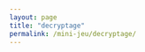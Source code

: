 ```yaml
---
layout: page
title: "decryptage"
permalink: /mini-jeu/decryptage/
---
```

<html lang="fr">
<head>
    <meta charset="UTF-8">
    <meta name="viewport" content="width=device-width, initial-scale=1.0">
    <title>Jeu de Déchiffrement</title>
    <style>
        * {
            box-sizing: border-box;
        }

        body {
            font-family: 'Courier New', monospace;
            background: linear-gradient(135deg, #667eea 0%, #764ba2 100%);
            margin: 0;
            padding: 10px;
            min-height: 100vh;
            display: flex;
            flex-direction: column;
            align-items: center;
        }

        .container {
            background: white;
            border-radius: 15px;
            padding: 15px;
            box-shadow: 0 10px 40px rgba(0,0,0,0.3);
            max-width: 1200px;
            width: 100%;
        }

        h1 {
            text-align: center;
            color: #667eea;
            margin-bottom: 20px;
            font-size: 24px;
        }

        .alphabet-container {
            display: flex;
            justify-content: center;
            flex-wrap: wrap;
            gap: 4px;
            margin-bottom: 20px;
            padding: 0 5px;
        }

        .letter-box {
            width: 30px;
            height: 30px;
            border: 2px solid #667eea;
            border-radius: 5px;
            display: flex;
            align-items: center;
            justify-content: center;
            font-size: 14px;
            font-weight: bold;
            cursor: pointer;
            transition: all 0.3s;
            background: white;
            position: relative;
            flex-shrink: 0;
        }

        .letter-box:hover {
            background: #f0f0f0;
            transform: scale(1.1);
        }

        .letter-box.selected {
            background: #667eea;
            color: white;
            box-shadow: 0 0 15px rgba(102, 126, 234, 0.5);
        }

        .letter-box.mapped {
            background: #4ade80;
            color: white;
            border-color: #22c55e;
        }

        .spacer {
            height: 80px;
        }

        @media (min-width: 768px) {
            .container {
                padding: 30px;
            }

            h1 {
                font-size: 32px;
                margin-bottom: 30px;
            }

            .alphabet-container {
                gap: 8px;
                flex-wrap: nowrap;
            }

            .letter-box {
                width: 35px;
                height: 35px;
                font-size: 18px;
            }

            .spacer {
                height: 100px;
            }
        }

        .text-container {
            background: #f8f9fa;
            border: 2px solid #dee2e6;
            border-radius: 10px;
            padding: 15px;
            margin-top: 30px;
            line-height: 1.8;
            font-size: 14px;
            overflow-wrap: break-word;
        }

        @media (min-width: 768px) {
            .text-container {
                padding: 25px;
                margin-top: 40px;
                font-size: 16px;
            }
        }

        .cipher-letter {
            color: #dc2626;
            font-weight: bold;
            padding: 2px 4px;
            border-radius: 3px;
            background: #fee2e2;
        }

        .decoded-letter {
            color: #16a34a;
            font-weight: bold;
            padding: 2px 4px;
            border-radius: 3px;
            background: #dcfce7;
        }

        svg {
            position: absolute;
            top: 0;
            left: 0;
            width: 100%;
            height: 100%;
            pointer-events: none;
            z-index: 10;
        }

        .connection-line {
            stroke: #667eea;
            stroke-width: 2;
            fill: none;
            opacity: 0.7;
        }

        .mapping-display {
            margin-top: 15px;
            padding: 10px;
            background: #e0e7ff;
            border-radius: 8px;
            display: flex;
            flex-wrap: wrap;
            gap: 8px;
            justify-content: center;
        }

        @media (min-width: 768px) {
            .mapping-display {
                margin-top: 20px;
                padding: 15px;
                gap: 10px;
            }
        }

        .mapping-item {
            background: white;
            padding: 6px 12px;
            border-radius: 5px;
            font-weight: bold;
            box-shadow: 0 2px 5px rgba(0,0,0,0.1);
            font-size: 14px;
        }

        @media (min-width: 768px) {
            .mapping-item {
                padding: 8px 15px;
            }
        }

        .controls {
            margin-top: 15px;
            display: flex;
            gap: 10px;
            justify-content: center;
            flex-wrap: wrap;
        }

        button {
            background: #667eea;
            color: white;
            border: none;
            padding: 10px 20px;
            border-radius: 5px;
            cursor: pointer;
            font-size: 14px;
            transition: background 0.3s;
        }

        @media (min-width: 768px) {
            button {
                font-size: 16px;
            }
        }

        button:hover {
            background: #5568d3;
        }

        .instructions {
            background: #fef3c7;
            border-left: 4px solid #f59e0b;
            padding: 12px;
            margin-bottom: 15px;
            border-radius: 5px;
            font-size: 13px;
        }

        @media (min-width: 768px) {
            .instructions {
                padding: 15px;
                margin-bottom: 20px;
                font-size: 14px;
            }
        }

        .game-container {
            position: relative;
        }
    </style>
</head>
<body>
    <div class="container">
        <h1>🔐 Jeu de Déchiffrement</h1>
        
        <div class="instructions">
            <strong>Comment jouer :</strong> Cliquez sur une lettre chiffrée de l'alphabet du haut (du texte), puis sur la lettre déchiffrée correspondante de l'alphabet du bas. Le texte sera automatiquement déchiffré !
        </div>

        <div class="game-container">
            <svg id="connectionsSvg"></svg>
            
            <div id="alphabet1" class="alphabet-container"></div>
            
            <div class="spacer"></div>
            
            <div id="alphabet2" class="alphabet-container"></div>
        </div>

        <div class="mapping-display" id="mappingDisplay"></div>

        <div class="controls">
            <button onclick="resetMappings()">Réinitialiser</button>
            <button onclick="showSolution()">Voir la solution</button>
        </div>

        <div class="text-container" id="cipherText"></div>
    </div>

    <script>
        const alphabet = 'ABCDEFGHIJKLMNOPQRSTUVWXYZ'.split('');
        
        // Texte original
        const originalText = "LE CHAT EST SUR LE TAPIS ET REGARDE PAR LA FENETRE. IL FAIT BEAU AUJOURD'HUI ET LES OISEAUX CHANTENT DANS LE JARDIN.";
        
        // Créer un chiffrement aléatoire
        let shuffledAlphabet = [...alphabet].sort(() => Math.random() - 0.5);
        let cipherMap = {};
        alphabet.forEach((letter, index) => {
            cipherMap[letter] = shuffledAlphabet[index];
        });

        // Chiffrer le texte
        function encryptText(text) {
            return text.split('').map(char => {
                if (cipherMap[char]) {
                    return cipherMap[char];
                }
                return char;
            }).join('');
        }

        const encryptedText = encryptText(originalText);
        
        let mappings = {}; // {lettre_chiffrée: lettre_déchiffrée}
        let reverseMappings = {}; // {lettre_déchiffrée: lettre_chiffrée} pour éviter les doublons
        let selectedFrom = null;
        let alphabet1Positions = {};
        let alphabet2Positions = {};

        // Créer les alphabets (inversés)
        function createAlphabets() {
            const alpha1 = document.getElementById('alphabet1');
            const alpha2 = document.getElementById('alphabet2');
            
            // Alphabet 1 (haut) = lettres chiffrées du texte
            alphabet.forEach((letter, index) => {
                const box1 = document.createElement('div');
                box1.className = 'letter-box';
                box1.textContent = letter;
                box1.dataset.letter = letter;
                box1.dataset.type = 'cipher';
                box1.onclick = () => selectLetter(letter, 'cipher', box1);
                alpha1.appendChild(box1);
            });

            // Alphabet 2 (bas) = lettres déchiffrées (originales)
            alphabet.forEach((letter, index) => {
                const box2 = document.createElement('div');
                box2.className = 'letter-box';
                box2.textContent = letter;
                box2.dataset.letter = letter;
                box2.dataset.type = 'original';
                box2.onclick = () => selectLetter(letter, 'original', box2);
                alpha2.appendChild(box2);
            });

            // Sauvegarder les positions après un court délai pour s'assurer que le DOM est rendu
            setTimeout(calculatePositions, 100);
        }

        function calculatePositions() {
            const boxes1 = document.querySelectorAll('#alphabet1 .letter-box');
            const boxes2 = document.querySelectorAll('#alphabet2 .letter-box');
            
            boxes1.forEach(box => {
                const rect = box.getBoundingClientRect();
                const container = document.querySelector('.game-container').getBoundingClientRect();
                alphabet1Positions[box.dataset.letter] = {
                    x: rect.left + rect.width / 2 - container.left,
                    y: rect.top + rect.height / 2 - container.top
                };
            });

            boxes2.forEach(box => {
                const rect = box.getBoundingClientRect();
                const container = document.querySelector('.game-container').getBoundingClientRect();
                alphabet2Positions[box.dataset.letter] = {
                    x: rect.left + rect.width / 2 - container.left,
                    y: rect.top + rect.height / 2 - container.top
                };
            });
        }

        function selectLetter(letter, type, element) {
            if (type === 'cipher') {
                // Sélection d'une lettre chiffrée (alphabet du haut)
                document.querySelectorAll('.letter-box').forEach(box => {
                    box.classList.remove('selected');
                });
                
                element.classList.add('selected');
                selectedFrom = letter;
            } else if (type === 'original') {
                // Sélection d'une lettre déchiffrée (alphabet du bas)
                if (selectedFrom) {
                    // Supprimer l'ancien mapping si la lettre chiffrée était déjà mappée
                    if (mappings[selectedFrom]) {
                        const oldOriginal = mappings[selectedFrom];
                        delete reverseMappings[oldOriginal];
                    }
                    
                    // Supprimer l'ancien mapping si cette lettre déchiffrée était déjà utilisée
                    if (reverseMappings[letter]) {
                        const oldCipher = reverseMappings[letter];
                        delete mappings[oldCipher];
                    }
                    
                    // Créer le nouveau mapping
                    mappings[selectedFrom] = letter;
                    reverseMappings[letter] = selectedFrom;
                    
                    // Réinitialiser la sélection
                    document.querySelectorAll('.letter-box').forEach(box => {
                        box.classList.remove('selected');
                    });
                    selectedFrom = null;
                    
                    updateDisplay();
                    drawConnections();
                }
            }
        }

        function updateDisplay() {
            // Mettre à jour les boîtes mappées
            document.querySelectorAll('.letter-box').forEach(box => {
                box.classList.remove('mapped');
                if (box.dataset.type === 'cipher' && mappings[box.dataset.letter]) {
                    box.classList.add('mapped');
                }
                if (box.dataset.type === 'original' && reverseMappings[box.dataset.letter]) {
                    box.classList.add('mapped');
                }
            });

            // Afficher le texte déchiffré
            displayText();
            
            // Afficher les mappings
            displayMappings();
        }

        function displayText() {
            const container = document.getElementById('cipherText');
            let html = '';
            
            for (let char of encryptedText) {
                if (alphabet.includes(char)) {
                    if (mappings[char]) {
                        html += `<span class="decoded-letter">${mappings[char]}</span>`;
                    } else {
                        html += `<span class="cipher-letter">${char}</span>`;
                    }
                } else {
                    html += char;
                }
            }
            
            container.innerHTML = html;
        }

        function displayMappings() {
            const container = document.getElementById('mappingDisplay');
            container.innerHTML = '';
            
            Object.entries(mappings).forEach(([cipher, original]) => {
                const item = document.createElement('div');
                item.className = 'mapping-item';
                item.textContent = `${cipher} → ${original}`;
                container.appendChild(item);
            });
        }

        function drawConnections() {
            const svg = document.getElementById('connectionsSvg');
            svg.innerHTML = '';

            Object.entries(mappings).forEach(([cipher, original]) => {
                if (alphabet1Positions[cipher] && alphabet2Positions[original]) {
                    const line = document.createElementNS('http://www.w3.org/2000/svg', 'line');
                    line.setAttribute('class', 'connection-line');
                    line.setAttribute('x1', alphabet1Positions[cipher].x);
                    line.setAttribute('y1', alphabet1Positions[cipher].y);
                    line.setAttribute('x2', alphabet2Positions[original].x);
                    line.setAttribute('y2', alphabet2Positions[original].y);
                    svg.appendChild(line);
                }
            });
        }

        function resetMappings() {
            mappings = {};
            reverseMappings = {};
            selectedFrom = null;
            updateDisplay();
            drawConnections();
        }

        function showSolution() {
            // Inverser le cipherMap pour obtenir la solution
            mappings = {};
            reverseMappings = {};
            Object.entries(cipherMap).forEach(([original, cipher]) => {
                mappings[cipher] = original;
                reverseMappings[original] = cipher;
            });
            updateDisplay();
            drawConnections();
        }

        // Initialiser le jeu
        createAlphabets();
        displayText();

        // Recalculer les positions lors du redimensionnement
        window.addEventListener('resize', () => {
            calculatePositions();
            drawConnections();
        });
    </script>
</body>
</html>
